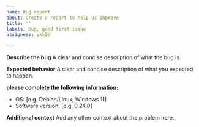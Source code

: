 ```yaml
---
name: Bug report
about: Create a report to help us improve
title: ''
labels: bug, good first issue
assignees: ykk2b

---
```


**Describe the bug**
A clear and concise description of what the bug is.

**Expected behavior**
A clear and concise description of what you expected to happen.

**please complete the following information:**
 - OS: [e.g. Debian/Linux, Windows 11]
 - Software version: [e.g. 0.24.0]

**Additional context**
Add any other context about the problem here.
